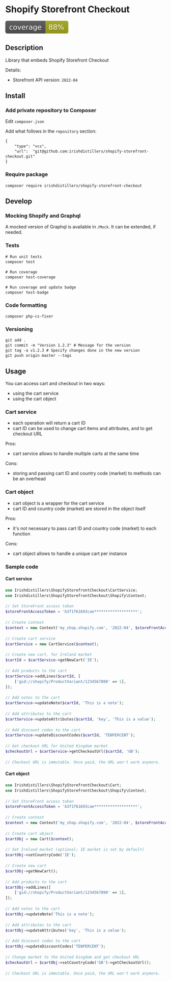 # Shopify Storefront Checkout

![build-test](coverage.svg)

## Description

Library that embeds Shopify Storefront Checkout

Details:

- Storefront API version: `2022-04`

## Install

### Add private repository to Composer

Edit `composer.json`

Add what follows in the `repository` section:

```
{
    "type": "vcs",
    "url":  "git@github.com:irishdistillers/shopify-storefront-checkout.git"
}
```

### Require package

```shell
composer require irishdistillers/shopify-storefront-checkout
```

## Develop

### Mocking Shopify and Graphql

A mocked version of Graphql is available in `/Mock`. It can be extended, if needed.

### Tests

```shell
# Run unit tests
composer test

# Run coverage
composer test-coverage

# Run coverage and update badge
composer test-badge
```

### Code formatting

```shell
composer php-cs-fixer
```

### Versioning

```shell
git add .
git commit -m "Version 1.2.3" # Message for the version
git tag -a v1.2.3 # Specify changes done in the new version
git push origin master --tags
```

## Usage

You can access cart and checkout in two ways:

- using the cart service
- using the cart object

### Cart service

- each operation will return a cart ID
- cart ID can be used to change cart items and attributes, and to get checkout URL

Pros:
- cart service allows to handle multiple carts at the same time

Cons:
- storing and passing cart ID and country code (market) to methods can be an overhead 

### Cart object

- cart object is a wrapper for the cart service
- cart ID and country code (market) are stored in the object itself

Pros:
- it's not necessary to pass cart ID and country code (market) to each function

Cons:
- cart object allows to handle a unique cart per instance

### Sample code

#### Cart service

```php
use Irishdistillers\ShopifyStorefrontCheckout\CartService;
use Irishdistillers\ShopifyStorefrontCheckout\Shopify\Context;

// Set StoreFront access token
$storeFrontAccessToken = 'b3f1f61693cae*******************';

// Create context
$context = new Context('my_shop.shopify.com', '2022-04', $storeFrontAccessToken);

// Create cart service
$cartService = new CartService($context);

// Create new cart, for Ireland market
$cartId = $cartService->getNewCart('IE');

// Add products to the cart
$cartService->addLines($cartId, [
    ['gid://shopify/ProductVariant/1234567890' => 1],
]);

// Add notes to the cart
$cartService->updateNote($cartId, 'This is a note');

// Add attributes to the cart
$cartService->updateAttributes($cartId, 'key', 'This is a value');

// Add discount codes to the cart
$cartService->updateDiscountCodes($cartId, 'TENPERCENT');

// Get checkout URL for United Kingdom market
$checkoutUrl = $cartService->getCheckoutUrl($cartId, 'GB');

// Checkout URL is immutable. Once paid, the URL won't work anymore.
```

#### Cart object

```php
use Irishdistillers\ShopifyStorefrontCheckout\Cart;
use Irishdistillers\ShopifyStorefrontCheckout\Shopify\Context;

// Set StoreFront access token
$storeFrontAccessToken = 'b3f1f61693cae*******************';

// Create context
$context = new Context('my_shop.shopify.com', '2022-04', $storeFrontAccessToken);

// Create cart object
$cartObj = new Cart($context);

// Set Ireland market (optional; IE market is set by default)
$cartObj->setCountryCode('IE');

// Create new cart
$cartObj->getNewCart();

// Add products to the cart
$cartObj->addLines([
    ['gid://shopify/ProductVariant/1234567890' => 1],
]);

// Add notes to the cart
$cartObj->updateNote('This is a note');

// Add attributes to the cart
$cartObj->updateAttributes('key', 'This is a value');

// Add discount codes to the cart
$cartObj->updateDiscountCodes('TENPERCENT');

// Change market to the United Kingdom and get checkout URL
$checkoutUrl = $cartObj->setCountryCode('GB')->getCheckoutUrl();

// Checkout URL is immutable. Once paid, the URL won't work anymore.
```

